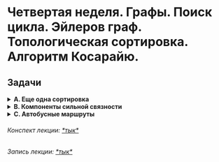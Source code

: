 # Четвертая неделя. Графы. Поиск цикла. Эйлеров граф. Топологическая сортировка. Алгоритм Косарайю.

## Задачи

<details><summary> 
<strong>A. Еще одна сортировка</strong>
</summary>

### A. Еще одна сортировка

*Ограничение времени:* 1 секунда  
*Ограничение памяти:* 256Mb  
*Ввод:* стандартный ввод или input.txt  
*Вывод:* стандартный вывод или output.txt

Дан ориентированный невзвешенный граф. Необходимо его топологически отсортировать.

**Формат ввода**  
В первой строке входного файла даны два целых числа **N** и **M** (1 ≤ **N** ≤ 100000, 0 ≤ **M** ≤ 100000) — количество вершин и рёбер в графе соответственно.  
Далее в **M** строках перечислены рёбра графа. Каждое ребро задаётся парой чисел - номерами начальной и конечной вершин соответственно.

**Формат вывода**  
Вывести любую топологическую сортировку графа в виде последовательности номеров вершин. Если граф невозможно топологически отсортировать, вывести **-1**.

**Пример**  
*Ввод:*
```
6 6
1 2
3 2
4 2
2 5
6 5
4 6
```
*Вывод:*
```
4 6 3 1 2 5
```

###### *Решение: [\*тык\*](a.cpp)*

</details>

<details><summary> 
<strong>B. Компоненты сильной связности</strong>
</summary>

### B. Компоненты сильной связности

Ограничение времени: 1 секунда  
Ограничение памяти: 128Mb

Ввод: стандартный ввод или input.txt  
Вывод: стандартный вывод или output.txt

Вам задан ориентированный граф с **N** вершинами и **M** ребрами (1 ≤ N ≤ 20000, 1 ≤ M ≤ 200000). Найдите компоненты сильной связности заданного графа и топологически отсортируйте его конденсацию.

**Формат ввода**  
Граф задан во входном файле следующим образом: первая строка содержит числа **N** и **M**. Каждая из следующих **M** строк содержит описание ребра — два целых числа из диапазона от 1 до **N** — номера начала и конца ребра.

**Формат вывода**  
На первой строке выведите число **K** — количество компонент сильной связности в заданном графе. На следующей строке выведите **N** чисел — для каждой вершины выведите номер компоненты сильной связности, которой принадлежит эта вершина. Компоненты сильной связности должны быть занумерованы таким образом, чтобы для любого ребра номер компоненты сильной связности его начала не превышал номера компоненты сильной связности его конца.

**Пример**  
Ввод:
```
10 19
1 4
7 8
5 10
8 9
9 6
2 6
6 2
3 8
9 2
7 2
9 7
4 5
3 6
7 3
6 7
10 8
10 1
2 9
2 7
```

Вывод:
```
2
1 2 2 1 1 2 2 2 2 1
```

###### *Решение: [\*тык\*](b.cpp)*

</details>

<details><summary> 
<strong>C. Автобусные маршруты</strong>
</summary>

### C. Автобусные маршруты

Ограничение времени: 1.5 секунды  
Ограничение памяти: 128Mb

**Формат ввода**  
Первая строка содержит два числа N и M — количество автобусных маршрутов и количество площадей соответственно. Каждая из следующих N строк описывает один из автобусных маршрутов. Сначала идет число k — количество площадей в маршруте, а затем следует k+1 чисел, где первое и последнее число указывают номер стартовой и конечной площадей маршрута, а остальные числа — номера площадей, через которые проходит маршрут.

**Формат вывода**  
Если возможно организовать новый маршрут по заданным условиям, выведите число площадей в этом маршруте и саму последовательность площадей через пробел. Если организовать маршрут не удастся, выведите число 0.

**Пример**

Ввод:
```
2 5
6 1 2 3 4 3 2 1
2 4 5 4
9 1 2 3 4 5 4 3 2 1
```

Вывод:
```
9 1 2 3 4 3 2 1
```

</details>

###### *Конспект лекции: [\*тык\*](aads-lecture-5.pdf)*
###### *Запись лекции: [\*тык\*](https://youtu.be/m8k4SIw4F3M)*
